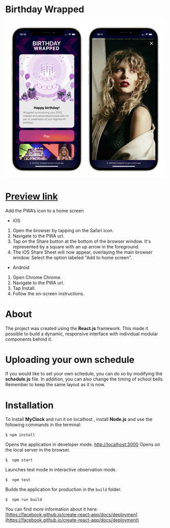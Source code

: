 # Birthday Wrapped

![photos](https://github.com/dariusz-grubba/BirthdayWrapped/blob/903423adfbae30418ea32b4c046ddee9efe319f1/src/phone.png)

<!-- ### Features

- Displaying the current time and date;
- Countdown to the next break;
- Passing the next lesson from the timetable;
- Informing about the end of the lesson;
- Countdown to the next school break (e.g., spring break) -->

# [Preview link](https://birthday-wrapped-project.vercel.app/ "Preview link")

Add the PWA’s icon to a home screen

- iOS

1. Open the browser by tapping on the Safari icon.
2. Navigate to the PWA url.
3. Tap on the Share button at the bottom of the browser window. It's represented by a square with an up arrow in the foreground.
4. The iOS Share Sheet will now appear, overlaying the main browser window. Select the option labeled "Add to home screen".

- Android

1. Open Chrome Chrome.
2. Navigate to the PWA url.
3. Tap Install.
4. Follow the on-screen instructions.


# About

The project was created using the **React.js** framework. This made it possible to build a dynamic, responsive interface with individual modular components behind it.



# Uploading your own schedule

If you would like to set your own schedule, you can do so by modifying the **schedule.js** file. In addition, you can also change the timing of school bells. Remember to keep the same layout as it is now.



# Installation

To install **MyClock** and run it on localhost , install **Node.js** and use the following commands in the terminal:

`$ npm install`

Opens the application in developer mode.
[http://localhost:3000](http://localhost:3000) Opens on the local server in the browser.

`$  npm start`

Launches test mode in interactive observation mode.

`$  npm test`

Builds the application for production in the `build` folder.

`$  npm run build`

You can find more information about it here: [https://facebook.github.io/create-react-app/docs/deploymen](https://facebook.github.io/create-react-app/docs/deployment)